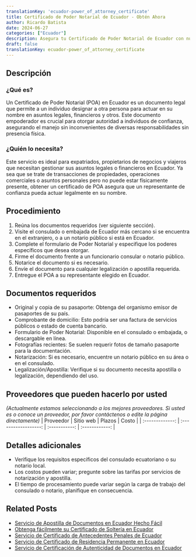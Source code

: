 ```yaml
---
translationKey: 'ecuador-power_of_attorney_certificate'
title: Certificado de Poder Notarial de Ecuador - Obtén Ahora
author: Ricardo Batista
date: 2024-06-27
categories: ["Ecuador"]
description: Asegura tu Certificado de Poder Notarial de Ecuador con nuestra guía simplificada, paso a paso. Asegura representación legal en Ecuador hoy.
draft: false
translationKey: ecuador-power_of_attorney_certificate
---
```


## Descripción
### ¿Qué es?
Un Certificado de Poder Notarial (POA) en Ecuador es un documento legal que permite a un individuo designar a otra persona para actuar en su nombre en asuntos legales, financieros y otros. Este documento empoderador es crucial para otorgar autoridad a individuos de confianza, asegurando el manejo sin inconvenientes de diversas responsabilidades sin presencia física.

### ¿Quién lo necesita?
Este servicio es ideal para expatriados, propietarios de negocios y viajeros que necesitan gestionar sus asuntos legales o financieros en Ecuador. Ya sea que se trate de transacciones de propiedades, operaciones comerciales o asuntos personales pero no puede estar físicamente presente, obtener un certificado de POA asegura que un representante de confianza pueda actuar legalmente en su nombre.

## Procedimiento

1. Reúna los documentos requeridos (ver siguiente sección).
2. Visite el consulado o embajada de Ecuador más cercano si se encuentra en el extranjero, o a un notario público si está en Ecuador.
3. Complete el formulario de Poder Notarial y especifique los poderes específicos que desea otorgar.
4. Firme el documento frente a un funcionario consular o notario público.
5. Notarice el documento si es necesario.
6. Envíe el documento para cualquier legalización o apostilla requerida.
7. Entregue el POA a su representante elegido en Ecuador.

## Documentos requeridos

- Original y copia de su pasaporte: Obtenga del organismo emisor de pasaportes de su país.
- Comprobante de domicilio: Esto podría ser una factura de servicios públicos o estado de cuenta bancario.
- Formulario de Poder Notarial: Disponible en el consulado o embajada, o descargable en línea.
- Fotografías recientes: Se suelen requerir fotos de tamaño pasaporte para la documentación.
- Notarización: Si es necesario, encuentre un notario público en su área o en el consulado.
- Legalización/Apostilla: Verifique si su documento necesita apostilla o legalización, dependiendo del uso.

## Proveedores que pueden hacerlo por usted
_(Actualmente estamos seleccionando a los mejores proveedores. Si usted es o conoce un proveedor, por favor contáctenos o edite la página directamente)_
| Proveedor       |      Sitio web       |    Plazos     |      Costo     |
| :-------------: | :------------------: | :-----------: | :------------: |

## Detalles adicionales

- Verifique los requisitos específicos del consulado ecuatoriano o su notario local.
- Los costos pueden variar; pregunte sobre las tarifas por servicios de notarización y apostilla.
- El tiempo de procesamiento puede variar según la carga de trabajo del consulado o notario, planifique en consecuencia.


## Related Posts

- [Servicio de Apostilla de Documentos en Ecuador Hecho Fácil](https://tramitit.com/es/guides/ecuador/apostilla_de_documentos/)
- [Obtenga fácilmente su Certificado de Soltería en Ecuador](https://tramitit.com/es/guides/ecuador/certificado_de_soltería/)
- [Servicio de Certificado de Antecedentes Penales de Ecuador](https://tramitit.com/es/guides/ecuador/certificado_de_antecedentes_penales/)
- [Servicio de Certificado de Residencia Permanente en Ecuador](https://tramitit.com/es/guides/ecuador/certificado_de_residencia_permanente/)
- [Servicio de Certificación de Autenticidad de Documentos en Ecuador](https://tramitit.com/es/guides/ecuador/certificado_de_autenticidad_de_documentos/)